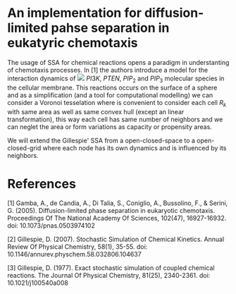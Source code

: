# An implementation for diffusion-limited pahse separation in eukatyric chemotaxis

The usage of SSA for chemical reactions opens a paradigm in understanting of chemotaxis processes. In [1] the authors introduce a model for the interaction dynamics of <img src="https://latex.codecogs.com/gif.latex?PI3K " />  $PI3K$, $PTEN$, $PIP_{2}$ and $PIP_{3}$ molecular species in the cellular membrane. This reactions occurs on the surface of a sphere and as a simplification (and a tool for computational modelling) we can consider a Voronoi tesselation where is convenient to consider each cell $R_{k}$ with same area as well as same convex hull (except an linear transformation), this way each cell has same number of neighbors and we can neglet the area or form variations as capacity or propensity areas.  

We will extend the Gillespie' SSA from a open-closed-space to a open-closed-grid where each node has its own dynamics and is influenced by its neighbors.

# References

[1] Gamba, A., de Candia, A., Di Talia, S., Coniglio, A., Bussolino, F., & Serini, G. (2005). Diffusion-limited phase separation in eukaryotic chemotaxis. Proceedings Of The National Academy Of Sciences, 102(47), 16927-16932. doi: 10.1073/pnas.0503974102

[2] Gillespie, D. (2007). Stochastic Simulation of Chemical Kinetics. Annual Review Of Physical Chemistry, 58(1), 35-55. doi: 10.1146/annurev.physchem.58.032806.104637

[3] Gillespie, D. (1977). Exact stochastic simulation of coupled chemical reactions. The Journal Of Physical Chemistry, 81(25), 2340-2361. doi: 10.1021/j100540a008
